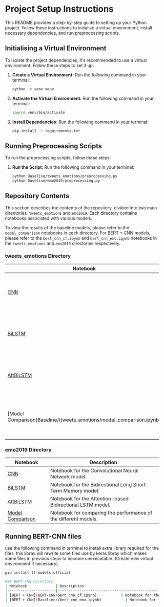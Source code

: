 # Project Setup Instructions

This README provides a step-by-step guide to setting up your Python project. Follow these instructions to initialize a virtual environment, install necessary dependencies, and run preprocessing scripts.

## Initialising a Virtual Environment

To isolate the project dependencies, it's recommended to use a virtual environment. Follow these steps to set it up:

1. **Create a Virtual Environment:** Run the following command in your terminal:

   ```bash
   python -m venv venv

2. **Activate the Virtual Environment:** Run the following command in your terminal:

   ```bash
   source venv/bin/activate

3. **Install Dependencies:** Run the following command in your terminal:

   ```bash
   pip install -r requirements.txt

## Running Preprocessing Scripts

To run the preprocessing scripts, follow these steps:


1. **Run the Script:** Run the following command in your terminal:

   ```bash
   python Baseline/tweets_emotions/preprocessing.py
   python Baseline/emo2019/preprocessing.py

## Repository Contents

This section describes the contents of the repository, divided into two main directories: `tweets_emotions` and `emo2019`. Each directory contains notebooks associated with various models.

To view the results of the baseline models, please refer to the `model_comparison` notebooks in each directory. For BERT + CNN models, please refer to the `bert_cnn_cf.ipynb` and `bert_cnn_emo.ipynb` notebooks in the `tweets_emotions` and `emo2019` directories respectively.


### tweets_emotions Directory

| Notebook             | Description                                  |
|----------------------|----------------------------------------------|
| [CNN](Baseline/tweets_emotions/cnn_te.ipynb)                  | Notebook for the Convolutional Neural Network model. |
| [BiLSTM](Baseline/tweets_emotions/bi_lstm_te.ipynb)               | Notebook for the Bidirectional Long Short-Term Memory model. |
| [AttBiLSTM](Baseline/tweets_emotions/att_bi_lstm_te.ipynb)            | Notebook for the Attention-based Bidirectional LSTM model. |
| [Model Comparison]Baseline/(tweets_emotions/model_comparison.ipynb)     | Notebook for comparing the performance of the different models. |

### emo2019 Directory

| Notebook             | Description                                  |
|----------------------|----------------------------------------------|
| [CNN](Baseline/tweets_emotions/cnn_emo.ipynb)                  | Notebook for the Convolutional Neural Network model. |
| [BiLSTM](Baseline/tweets_emotions/bi_lstm_emo.ipynb)               | Notebook for the Bidirectional Long Short-Term Memory model. |
| [AttBiLSTM](Baseline/tweets_emotions/att_bi_lstm_emo.ipynb)            | Notebook for the Attention-based Bidirectional LSTM model. |
| [Model Comparison](Baseline/tweets_emotions/model_comparison.ipynb)     | Notebook for comparing the performance of the different models. |



## Running BERT-CNN files
   use the following command in terminal to install extra library required for the files, this libray will rewrite some files use by keras libray which makes some files in previous steps to become unexecutable. (Create new virtual environment if necessary)
   ```bash
   pip install tf-models-official
   
### BERT-CNN Directory
| Notebook             | Description                                  |
|----------------------|----------------------------------------------|
| [BERT + CNN](BERT-CNN/bert_cnn_cf.ipynb)           | Notebook for the combination of BERT and CNN models. |
| [BERT + CNN](Baseline//bert_cnn_emo.ipynb)           | Notebook for the combination of BERT and CNN models. |



